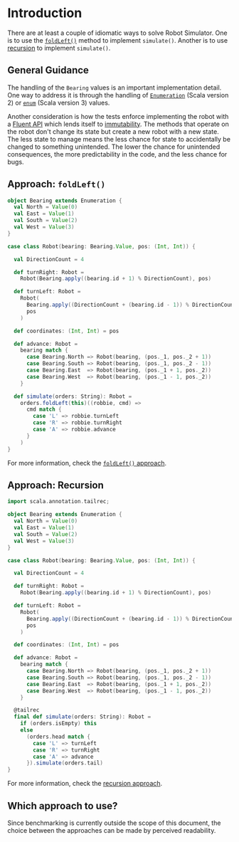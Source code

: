 # Introduction

There are at least a couple of idiomatic ways to solve Robot Simulator.
One is to use the [`foldLeft()`][foldleft] method to implement `simulate()`.
Another is to use [recursion][recursion] to implement `simulate()`.

## General Guidance

The handling of the `Bearing` values is an important implementation detail.
One way to address it is through the handling of [`Enumeration`][enumeration] (Scala version 2) or [`enum`][enum] (Scala version 3) values.

Another consideration is how the tests enforce implementing the robot with a [Fluent API][fluent] which lends itself
to [immutability][immutability].
The methods that operate on the robot don't change its state but create a new robot with a new state.
The less state to manage means the less chance for state to accidentally be changed to something unintended.
The lower the chance for unintended consequences, the more predictability in the code, and the less chance for bugs.

## Approach: `foldLeft()`

```scala
object Bearing extends Enumeration {
  val North = Value(0)
  val East = Value(1)
  val South = Value(2)
  val West = Value(3)
}

case class Robot(bearing: Bearing.Value, pos: (Int, Int)) {

  val DirectionCount = 4

  def turnRight: Robot =
    Robot(Bearing.apply((bearing.id + 1) % DirectionCount), pos)

  def turnLeft: Robot =
    Robot(
      Bearing.apply((DirectionCount + (bearing.id - 1)) % DirectionCount),
      pos
    )

  def coordinates: (Int, Int) = pos

  def advance: Robot =
    bearing match {
      case Bearing.North => Robot(bearing, (pos._1, pos._2 + 1))
      case Bearing.South => Robot(bearing, (pos._1, pos._2 - 1))
      case Bearing.East  => Robot(bearing, (pos._1 + 1, pos._2))
      case Bearing.West  => Robot(bearing, (pos._1 - 1, pos._2))
    }

  def simulate(orders: String): Robot =
    orders.foldLeft(this)((robbie, cmd) =>
      cmd match {
        case 'L' => robbie.turnLeft
        case 'R' => robbie.turnRight
        case 'A' => robbie.advance
      }
    )
}
```

For more information, check the [`foldLeft()` approach][approach-foldleft].

## Approach: Recursion

```scala
import scala.annotation.tailrec;

object Bearing extends Enumeration {
  val North = Value(0)
  val East = Value(1)
  val South = Value(2)
  val West = Value(3)
}

case class Robot(bearing: Bearing.Value, pos: (Int, Int)) {

  val DirectionCount = 4

  def turnRight: Robot =
    Robot(Bearing.apply((bearing.id + 1) % DirectionCount), pos)

  def turnLeft: Robot =
    Robot(
      Bearing.apply((DirectionCount + (bearing.id - 1)) % DirectionCount),
      pos
    )

  def coordinates: (Int, Int) = pos

  def advance: Robot =
    bearing match {
      case Bearing.North => Robot(bearing, (pos._1, pos._2 + 1))
      case Bearing.South => Robot(bearing, (pos._1, pos._2 - 1))
      case Bearing.East  => Robot(bearing, (pos._1 + 1, pos._2))
      case Bearing.West  => Robot(bearing, (pos._1 - 1, pos._2))
    }

  @tailrec
  final def simulate(orders: String): Robot =
    if (orders.isEmpty) this
    else
      (orders.head match {
        case 'L' => turnLeft
        case 'R' => turnRight
        case 'A' => advance
      }).simulate(orders.tail)
}
```

For more information, check the [recursion approach][approach-recursion].

## Which approach to use?

Since benchmarking is currently outside the scope of this document,
the choice between the approaches can be made by perceived readability.

[foldleft]: https://www.scala-lang.org/api/2.13.10/scala/collection/StringOps.html#foldLeft[B](z:B)(op:(B,Char)=%3EB):B
[recursion]: https://www.geeksforgeeks.org/recursion-in-scala/
[enumeration]: https://www.scala-lang.org/api/2.13.10/scala/Enumeration.html
[enum]: https://docs.scala-lang.org/scala3/reference/enums/enums.html
[fluent]: https://alvinalexander.com/scala/how-to-fluent-style-programming-methods-in-scala/
[immutability]: https://alvinalexander.com/scala/scala-idiom-immutable-code-functional-programming-immutability/
[approach-foldleft]: https://exercism.org/tracks/scala/exercises/robot-simulator/approaches/foldleft
[approach-recursion]: https://exercism.org/tracks/scala/exercises/robot-simulator/approaches/recursion
